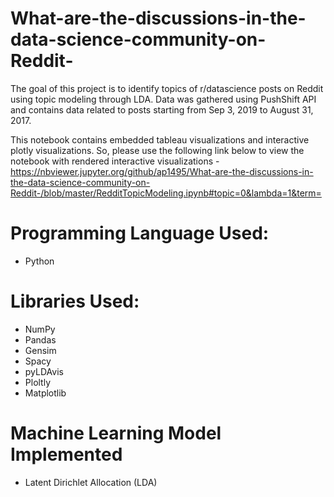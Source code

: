 # What-are-the-discussions-in-the-data-science-community-on-Reddit-
The goal of this project is to identify topics of r/datascience posts on Reddit using topic modeling through LDA. Data was gathered using PushShift API and contains data related to posts starting from Sep 3, 2019 to August 31, 2017.

This notebook contains embedded tableau visualizations and interactive plotly visualizations. So, please use the following link below to view the notebook with rendered interactive visualizations - https://nbviewer.jupyter.org/github/ap1495/What-are-the-discussions-in-the-data-science-community-on-Reddit-/blob/master/RedditTopicModeling.ipynb#topic=0&lambda=1&term=

# Programming Language Used:
- Python

# Libraries Used:
- NumPy
- Pandas
- Gensim
- Spacy
- pyLDAvis
- Ploltly
- Matplotlib

# Machine Learning Model Implemented
- Latent Dirichlet Allocation (LDA)
